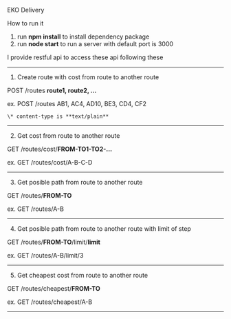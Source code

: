 EKO Delivery

How to run it
1. run **npm install** to install dependency package
2. run **node start** to run a server with default port is 3000

I provide restful api to access these api following these
***
1. Create route with cost from route to another route

 POST /routes
   **route1, route2, ...**

 ex.
 POST /routes
 AB1, AC4, AD10, BE3, CD4, CF2

    \* content-type is **text/plain**
***
2. Get cost from route to another route

 GET /routes/cost/**FROM-TO1-TO2-...**

 ex.
 GET /routes/cost/A-B-C-D
***
3. Get posible path from route to another route

 GET /routes/**FROM-TO**

 ex.
 GET /routes/A-B
***
4. Get posible path from route to another route with limit of step

 GET /routes/**FROM-TO**/limit/**limit**

 ex.
 GET /routes/A-B/limit/3
***
5. Get cheapest cost from route to another route

 GET /routes/cheapest/**FROM-TO**

 ex.
 GET /routes/cheapest/A-B
***
